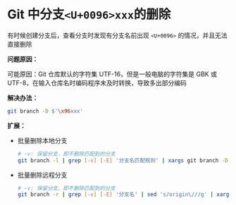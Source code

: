 # Git 中分支`<U+0096>xxx`的删除

有时候创建分支后，查看分支时发现有分支名前出现 `<U+0096>` 的情况，并且无法直接删除

**问题原因：**

可能原因：Git 仓库默认的字符集 UTF-16，但是一般电脑的字符集是 GBK 或 UTF-8，在输入仓库名时编码程序未及时转换，导致多出部分编码

**解决办法：**

```sh
git branch -D $'\x96xxx'
```



**扩展：**

- 批量删除本地分支

  ```sh
  # -v: 保留分支，即不删除匹配到的分支
  git branch -l | grep [-v] [-E] '分支名匹配规则' | xargs git branch -D
  ```

- 批量删除远程分支

  ```sh
  # -v: 保留分支，即不删除匹配到的分支
  git branch -r | grep [-v] [-E] '分支名' | sed 's/origin\///g' | xargs -I {} git push origin :{}
  ```

  